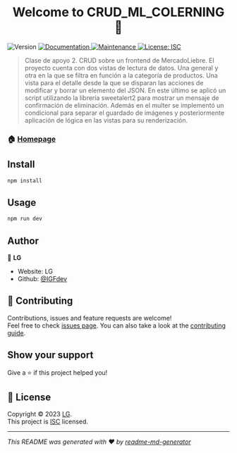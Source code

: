<h1 align="center">Welcome to CRUD_ML_COLERNING 👋</h1>
<p>
  <img alt="Version" src="https://img.shields.io/badge/version-V1.0-blue.svg?cacheSeconds=2592000" />
  <a href="https://github.com/IGFdev/dh-clases-0102#readme" target="_blank">
    <img alt="Documentation" src="https://img.shields.io/badge/documentation-yes-brightgreen.svg" />
  </a>
  <a href="https://github.com/IGFdev/dh-clases-0102/graphs/commit-activity" target="_blank">
    <img alt="Maintenance" src="https://img.shields.io/badge/Maintained%3F-yes-green.svg" />
  </a>
  <a href="https://github.com/IGFdev/dh-clases-0102/blob/master/LICENSE" target="_blank">
    <img alt="License: ISC" src="https://img.shields.io/github/license/IGFdev/CRUD_ML_COLERNING" />
  </a>
</p>

> Clase de apoyo 2. CRUD sobre un frontend de MercadoLiebre. 
El proyecto cuenta con dos vistas de lectura de datos. Una general y otra en la que se filtra en función a la categoría de productos.
Una vista para el detalle desde la que se disparan las acciones de modificar y borrar un elemento del JSON. En este último se aplicó un script utilizando la librería sweetalert2 para mostrar un mensaje de confirmación de eliminación.
Además en el multer se implementó un condicional para separar el guardado de imágenes y posteriormente aplicación de lógica en las vistas para su renderización.

### 🏠 [Homepage](https://github.com/IGFdev/dh-clases-0102#readme)

## Install

```sh
npm install
```

## Usage

```sh
npm run dev
```

## Author

👤 **LG**

* Website: LG
* Github: [@IGFdev](https://github.com/IGFdev)

## 🤝 Contributing

Contributions, issues and feature requests are welcome!<br />Feel free to check [issues page](https://github.com/IGFdev/dh-clases-0102/issues). You can also take a look at the [contributing guide](https://github.com/IGFdev/dh-clases-0102/blob/master/CONTRIBUTING.md).

## Show your support

Give a ⭐️ if this project helped you!

## 📝 License

Copyright © 2023 [LG](https://github.com/IGFdev).<br />
This project is [ISC](https://github.com/IGFdev/dh-clases-0102/blob/master/LICENSE) licensed.

***
_This README was generated with ❤️ by [readme-md-generator](https://github.com/kefranabg/readme-md-generator)_